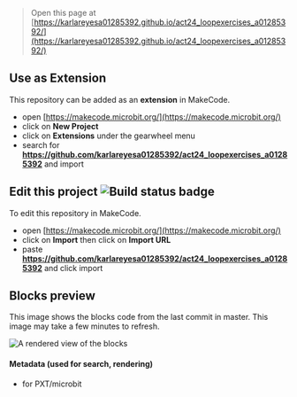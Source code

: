 
> Open this page at [https://karlareyesa01285392.github.io/act24_loopexercises_a01285392/](https://karlareyesa01285392.github.io/act24_loopexercises_a01285392/)

## Use as Extension

This repository can be added as an **extension** in MakeCode.

* open [https://makecode.microbit.org/](https://makecode.microbit.org/)
* click on **New Project**
* click on **Extensions** under the gearwheel menu
* search for **https://github.com/karlareyesa01285392/act24_loopexercises_a01285392** and import

## Edit this project ![Build status badge](https://github.com/karlareyesa01285392/act24_loopexercises_a01285392/workflows/MakeCode/badge.svg)

To edit this repository in MakeCode.

* open [https://makecode.microbit.org/](https://makecode.microbit.org/)
* click on **Import** then click on **Import URL**
* paste **https://github.com/karlareyesa01285392/act24_loopexercises_a01285392** and click import

## Blocks preview

This image shows the blocks code from the last commit in master.
This image may take a few minutes to refresh.

![A rendered view of the blocks](https://github.com/karlareyesa01285392/act24_loopexercises_a01285392/raw/master/.github/makecode/blocks.png)

#### Metadata (used for search, rendering)

* for PXT/microbit
<script src="https://makecode.com/gh-pages-embed.js"></script><script>makeCodeRender("{{ site.makecode.home_url }}", "{{ site.github.owner_name }}/{{ site.github.repository_name }}");</script>
